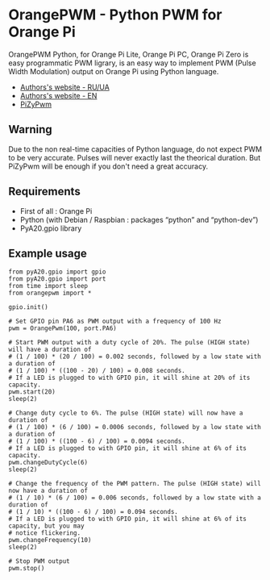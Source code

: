 OrangePWM - Python PWM for Orange Pi
=======

OrangePWM Python, for Orange Pi Lite, Orange Pi PC, Orange Pi Zero is easy programmatic PWM ligrary, is an easy way to implement PWM (Pulse Width Modulation) output on Orange Pi using Python language.

* [Authors's website - RU/UA](http://evergreens.com.ua/ru/products/development/iot-devices.html)
* [Authors's website - EN](http://evergreen.team/en/products/development/iot-devices.html)
* [PiZyPwm](https://github.com/aboudou/pizypwm/tree/master/rpi.gpio)


Warning
-------

Due to the non real-time capacities of Python language, do not expect PWM to be very accurate. Pulses will never exactly last the theorical duration. But PiZyPwm will be enough if you don't need a great accuracy.

Requirements
------------

* First of all : Orange Pi
* Python (with Debian / Raspbian : packages “python” and “python-dev”)
* PyA20.gpio library

Example usage
-------------

```
from pyA20.gpio import gpio
from pyA20.gpio import port
from time import sleep
from orangepwm import *

gpio.init()

# Set GPIO pin PA6 as PWM output with a frequency of 100 Hz
pwm = OrangePwm(100, port.PA6)

# Start PWM output with a duty cycle of 20%. The pulse (HIGH state) will have a duration of
# (1 / 100) * (20 / 100) = 0.002 seconds, followed by a low state with a duration of
# (1 / 100) * ((100 - 20) / 100) = 0.008 seconds.
# If a LED is plugged to with GPIO pin, it will shine at 20% of its capacity.
pwm.start(20)
sleep(2)

# Change duty cycle to 6%. The pulse (HIGH state) will now have a duration of
# (1 / 100) * (6 / 100) = 0.0006 seconds, followed by a low state with a duration of
# (1 / 100) * ((100 - 6) / 100) = 0.0094 seconds.
# If a LED is plugged to with GPIO pin, it will shine at 6% of its capacity.
pwm.changeDutyCycle(6)
sleep(2)

# Change the frequency of the PWM pattern. The pulse (HIGH state) will now have a duration of
# (1 / 10) * (6 / 100) = 0.006 seconds, followed by a low state with a duration of
# (1 / 10) * ((100 - 6) / 100) = 0.094 seconds.
# If a LED is plugged to with GPIO pin, it will shine at 6% of its capacity, but you may
# notice flickering.
pwm.changeFrequency(10)
sleep(2)

# Stop PWM output
pwm.stop()
